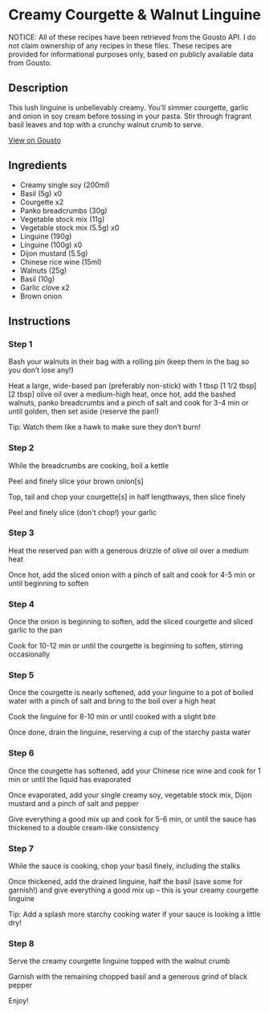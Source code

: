 # Creamy Courgette & Walnut Linguine

NOTICE: All of these recipes have been retrieved from the Gousto API. I do not claim ownership of any recipes in these files. These recipes are provided for informational purposes only, based on publicly available data from Gousto.

## Description

This lush linguine is unbelievably creamy. You’ll simmer courgette, garlic and onion in soy cream before tossing in your pasta. Stir through fragrant basil leaves and top with a crunchy walnut crumb to serve.

[View on Gousto](https://www.gousto.co.uk/recipes/cookbook/creamy-courgette-walnut-linguine)

## Ingredients

- Creamy single soy (200ml)
- Basil (5g) x0
- Courgette x2
- Panko breadcrumbs (30g)
- Vegetable stock mix (11g)
- Vegetable stock mix (5.5g) x0
- Linguine (190g)
- Linguine (100g) x0
- Dijon mustard (5.5g)
- Chinese rice wine (15ml)
- Walnuts (25g)
- Basil (10g)
- Garlic clove x2
- Brown onion

## Instructions


### Step 1

Bash your walnuts in their bag with a rolling pin (keep them in the bag so you don’t lose any!)

Heat a large, wide-based pan (preferably non-stick) with 1 tbsp<span class="text-danger"> <span class="text-purple">[1 1/2 tbsp] </span>[2 tbsp] </span>olive oil over a medium-high heat, once hot, add the bashed walnuts, panko breadcrumbs and a pinch of salt and cook for 3-4 min or until golden, then set aside (reserve the pan!)

Tip: Watch them like a hawk to make sure they don’t burn!


### Step 2

While the breadcrumbs are cooking, boil a kettle

Peel and finely slice your brown onion[s]

Top, tail and chop your courgette[s] in half lengthways, then slice finely

Peel and finely slice (don't chop!) your garlic


### Step 3

Heat the reserved pan with a generous drizzle of olive oil over a medium heat

Once hot, add the sliced onion with a pinch of salt and cook for 4-5 min or until beginning to soften


### Step 4

Once the onion is beginning to soften, add the sliced courgette and sliced garlic to the pan

Cook for 10-12 min or until the courgette is beginning to soften, stirring occasionally


### Step 5

Once the courgette is nearly softened, add your linguine to a pot of boiled water with a pinch of salt and bring to the boil over a high heat

Cook the linguine for 8-10 min or until cooked with a slight bite

Once done, drain the linguine, reserving a cup of the starchy pasta water


### Step 6

Once the courgette has softened, add your Chinese rice wine and cook for 1 min or until the liquid has evaporated

Once evaporated, add your single creamy soy, vegetable stock mix, Dijon mustard and a pinch of salt and pepper

Give everything a good mix up and cook for 5-6 min, or until the sauce has thickened to a double cream-like consistency


### Step 7

While the sauce is cooking, chop your basil finely, including the stalks

Once thickened, add the drained linguine, half the basil (save some for garnish!) and give everything a good mix up – this is your creamy courgette linguine

Tip: Add a splash more starchy cooking water if your sauce is looking a little dry!

### Step 8

Serve the creamy courgette linguine topped with the walnut crumb

Garnish with the remaining chopped basil and a generous grind of black pepper

Enjoy!

